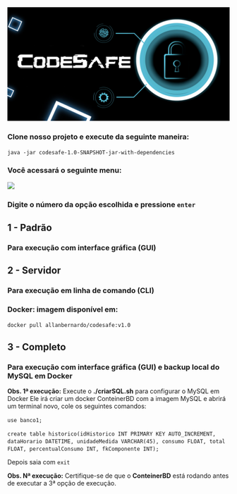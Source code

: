 <img src="/img/CodeSafe.jpg">

### Clone nosso projeto e execute da seguinte maneira:

```java -jar codesafe-1.0-SNAPSHOT-jar-with-dependencies```

### Você acessará o seguinte menu:

<img src="/img/main.png">

### Digite o número da opção escolhida e pressione ```enter```

## **1 - Padrão**
### Para execução com interface gráfica (GUI)

## **2 - Servidor**
### Para execução em linha de comando (CLI)
### Docker: imagem disponível em:
```docker pull allanbernardo/codesafe:v1.0```

## **3 - Completo**
### Para execução com interface gráfica (GUI) e backup local do MySQL em Docker

**Obs. 1ª execução:** Execute o **./criarSQL.sh** para configurar o MySQL em Docker
 Ele irá criar um docker ConteinerBD com a imagem MySQL e abrirá um terminal novo, cole os seguintes comandos:

```use banco1;```

```create table historico(idHistorico INT PRIMARY KEY AUTO_INCREMENT, dataHorario DATETIME, unidadeMedida VARCHAR(45), consumo FLOAT, total FLOAT, percentualConsumo INT, fkComponente INT);```

Depois saia com ```exit```

**Obs. Nª execução:** Certifique-se de que o **ConteinerBD** está rodando antes de executar a 3ª opção de execução.